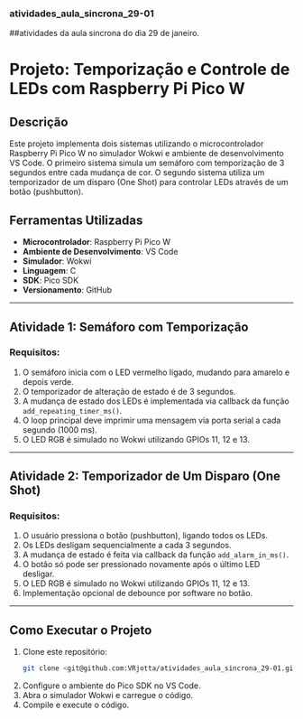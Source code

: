 ### atividades_aula_sincrona_29-01
##atividades da aula sincrona do dia 29 de janeiro.

# Projeto: Temporização e Controle de LEDs com Raspberry Pi Pico W

## Descrição
Este projeto implementa dois sistemas utilizando o microcontrolador Raspberry Pi Pico W no simulador Wokwi e ambiente de desenvolvimento VS Code. O primeiro sistema simula um semáforo com temporização de 3 segundos entre cada mudança de cor. O segundo sistema utiliza um temporizador de um disparo (One Shot) para controlar LEDs através de um botão (pushbutton).

## Ferramentas Utilizadas
- **Microcontrolador**: Raspberry Pi Pico W
- **Ambiente de Desenvolvimento**: VS Code
- **Simulador**: Wokwi
- **Linguagem**: C
- **SDK**: Pico SDK
- **Versionamento**: GitHub

---
## Atividade 1: Semáforo com Temporização
### Requisitos:
1. O semáforo inicia com o LED vermelho ligado, mudando para amarelo e depois verde.
2. O temporizador de alteração de estado é de 3 segundos.
3. A mudança de estado dos LEDs é implementada via callback da função `add_repeating_timer_ms()`.
4. O loop principal deve imprimir uma mensagem via porta serial a cada segundo (1000 ms).
5. O LED RGB é simulado no Wokwi utilizando GPIOs 11, 12 e 13.

---
## Atividade 2: Temporizador de Um Disparo (One Shot)
### Requisitos:
1. O usuário pressiona o botão (pushbutton), ligando todos os LEDs.
2. Os LEDs desligam sequencialmente a cada 3 segundos.
3. A mudança de estado é feita via callback da função `add_alarm_in_ms()`.
4. O botão só pode ser pressionado novamente após o último LED desligar.
5. O LED RGB é simulado no Wokwi utilizando GPIOs 11, 12 e 13.
6. Implementação opcional de debounce por software no botão.

---
## Como Executar o Projeto
1. Clone este repositório:
   ```sh
   git clone <git@github.com:VRjotta/atividades_aula_sincrona_29-01.git>
   ```
2. Configure o ambiente do Pico SDK no VS Code.
3. Abra o simulador Wokwi e carregue o código.
4. Compile e execute o código.

